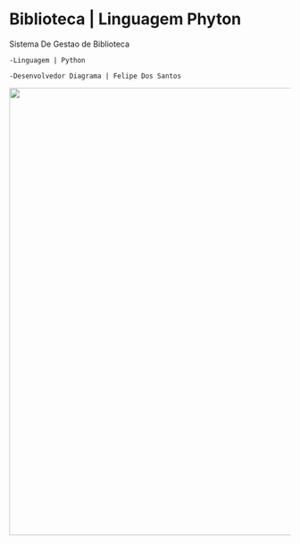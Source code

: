 # Biblioteca | Linguagem Phyton 

Sistema De Gestao de Biblioteca

    -Linguagem | Python

    -Desenvolvedor Diagrama | Felipe Dos Santos 

<p align="center">
  <img src="https://thumbs2.imgbox.com/a0/6d/B0nb7aDs_t.png" width="800px" />
</p>



